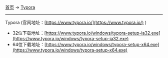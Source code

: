 
[首页](/software) -> [Typora](/software/typora)

---

Typora (官网地址：[https://www.typora.io/](https://www.typora.io/) )
- 32位下载地址：[https://www.typora.io/windows/typora-setup-ia32.exe](https://www.typora.io/windows/typora-setup-ia32.exe)
- 64位下载地址：[https://www.typora.io/windows/typora-setup-x64.exe](https://www.typora.io/windows/typora-setup-x64.exe)
